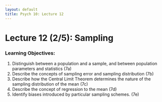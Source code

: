 ```yaml
---
layout: default
title: Psych 10: Lecture 12
---
```

# Lecture 12 (2/5): Sampling

### Learning Objectives:
1. Distinguish between a population and a sample, and between population parameters and statistics (7a)
2. Describe the concepts of sampling error and sampling distribution (7b)
3. Describe how the Central Limit Theorem determines the nature of the sampling distribution of the mean (7c)
4. Describe the concept of regression to the mean (7d)
5. Identify biases introduced by particular sampling schemes. (7e)
